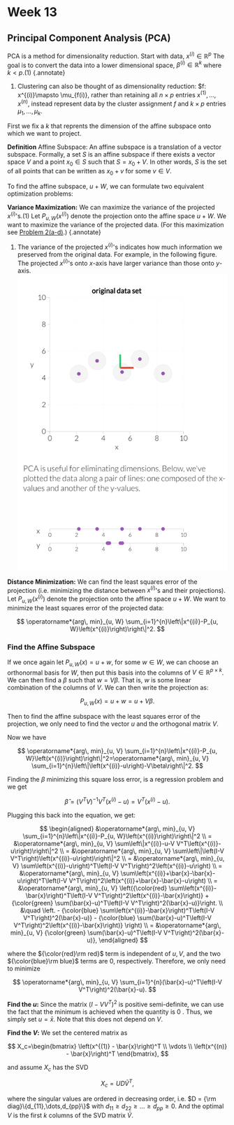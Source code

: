 # Week 13

## Principal Component Analysis (PCA)

PCA is a method for dimensionality reduction. Start with data, $x^{(i)} \in \mathbb{R}^p$ The goal is to convert the data into a lower dimensional space, $\beta^{(i)} \in \mathbb{R}^k$ where $k<p$.(1)
{.annotate}

1. Clustering can also be thought of as dimensionality reduction: $f: x^{(i)}\mapsto \mu_{f(i)}, rather than retaining all $n\times p$ entries $x^{(1)}, \dots, x^{(n)}$, instead represent data by the cluster assignment $f$ and $k\times p$ entries $\mu_1, \dots, \mu_k$. 

First we fix a $k$ that reprents the dimension of the affine subspace onto which we want to project.

**Definition**  Affine Subspace:
An affine subspace is a translation of a vector subspace. Formally, a set $S$ is an affine subspace if there exists a vector space $V$ and a point $x_0 \in S$ such that $S=x_0+V$. In other words, $S$ is the set of all points that can be written as $x_0+v$ for some $v \in V$.

To find the affine subspace, $u+W$, we can formulate two equivalent optimization problems:

**Variance Maximization:** We can maximize the variance of the projected $x^{(i)}$'s.(1) Let $P_{u, W}\left(x^{(i)}\right)$ denote the projection onto the affine space $u+W$. We want to maximize the variance of the projected data. (For this maximization see [Problem 2(a-d)](stat541_assignment5.md#assignment-5).) 
{.annotate}

1. The variance of the projected $x^{(i)}$'s indicates how much information we preserved from the original data. For example, in the following figure. The projected $x^{(i)}$'s onto $x$-axis have larger variance than those onto $y$-axis. ![PCA](stat541_week1203.svg)

**Distance Minimization:** We can find the least squares error of the projection (i.e. minimizing the distance between $x^{(i)}$'s and their projections). Let $P_{u, W}\left(x^{(i)}\right)$ denote the projection onto the affine space $u+W$. We want to minimize the least squares error of the projected data:

$$
\operatorname*{arg\, min}_{u, W} \sum_{i=1}^{n}\left\|x^{(i)}-P_{u, W}\left(x^{(i)}\right)\right\|^2.
$$

### Find the Affine Subspace

If we once again let $P_{u, W}(x)=u+w$, for some $w \in W$, we can choose an orthonormal basis for $W$, then put this basis into the columns of $V \in \mathbb{R}^{p \times k}$. We can then find a $\beta$ such that $w=V \beta$. That is, $w$ is some linear combination of the columns of $V$. We can then write the projection as:

$$
P_{u, W}(x)=u+w=u+V \beta. 
$$

Then to find the affine subspace with the least squares error of the projection, we only need to find the vector $u$ and the orthogonal matrix $V$. 

Now we have

$$
\operatorname*{arg\, min}_{u, V} \sum_{i=1}^{n}\left\|x^{(i)}-P_{u, W}\left(x^{(i)}\right)\right\|^2=\operatorname*{arg\, min}_{u, V} \sum_{i=1}^{n}\left\|\left(x^{(i)}-u\right)-V\beta\right\|^2. 
$$

Finding the $\beta$ minimizing this square loss error, is a regression problem and we get

$$
\hat{\beta}=\left(V^T V\right)^{-1} V^T\left(x^{(i)}-u\right)=V^T\left(x^{(i)}-u\right).
$$

Plugging this back into the equation, we get:

$$
\begin{aligned}
&\operatorname*{arg\, min}_{u, V}  \sum_{i=1}^{n}\left\|x^{(i)}-P_{u, W}\left(x^{(i)}\right)\right\|^2 \\
= &\operatorname*{arg\, min}_{u, V}  \sum\left\|x^{(i)}-u-V V^T\left(x^{(i)}-u\right)\right\|^2 \\
= &\operatorname*{arg\, min}_{u, V}  \sum\left\|\left(I-V V^T\right)\left(x^{(i)}-u\right)\right\|^2 \\
= &\operatorname*{arg\, min}_{u, V}  \sum\left(x^{(i)}-u\right)^T\left(I-V V^T\right)^2\left(x^{(i)}-u\right) \\
= &\operatorname*{arg\, min}_{u, V}  \sum\left(x^{(i)}+\bar{x}-\bar{x}-u\right)^T\left(I-V V^T\right)^2\left(x^{(i)}+\bar{x}-\bar{x}-u\right) \\
= &\operatorname*{arg\, min}_{u, V}  \left({\color{red} \sum\left(x^{(i)}-\bar{x}\right)^T\left(I-V V^T\right)^2\left(x^{(i)}-\bar{x}\right)} + {\color{green} \sum(\bar{x}-u)^T\left(I-V V^T\right)^2(\bar{x}-u)}\right. \\
&\quad \left. - {\color{blue} \sum\left(x^{(i)}-\bar{x}\right)^T\left(I-V V^T\right)^2(\bar{x}-u)} - {\color{blue} \sum(\bar{x}-u)^T\left(I-V V^T\right)^2\left(x^{(i)}-\bar{x}\right)} \right) \\
= &\operatorname*{arg\, min}_{u, V}  {\color{green} \sum(\bar{x}-u)^T\left(I-V V^T\right)^2(\bar{x}-u)},
\end{aligned}
$$

where the ${\color{red}\rm red}$ term is independent of $u,V$, and the two ${\color{blue}\rm blue}$ terms are 0, respectively. Therefore, we only need to minimize

$$
\operatorname*{arg\, min}_{u, V}  \sum_{i=1}^{n}(\bar{x}-u)^T\left(I-V V^T\right)^2(\bar{x}-u). 
$$

**Find the $u$:** Since the matrix $\left(I-V V^T\right)^2$ is positive semi-definite, we can use the fact that the minimum is achieved when the quantity is 0 . Thus, we simply set $u=\bar{x}$. Note that this does not depend on $V$. 

**Find the $V$:** We set the centered matrix as

$$
X_c=\begin{bmatrix}
\left(x^{(1)} - \bar{x}\right)^T \\
\vdots \\
\left(x^{(n)} - \bar{x}\right)^T
\end{bmatrix}, 
$$ 

and assume $X_c$ has the SVD

$$
X_c = UD\tilde{V}^T, 
$$

where the singular values are ordered in decreasing order, i.e. $D = {\rm diag}\{d_{11},\dots,d_{pp}\}$ with $d_{11}\geq d_{22}\geq \dots\geq d_{pp}\geq 0$. And the optimal $V$ is the first $k$ columns of the SVD matrix $\tilde{V}$.

